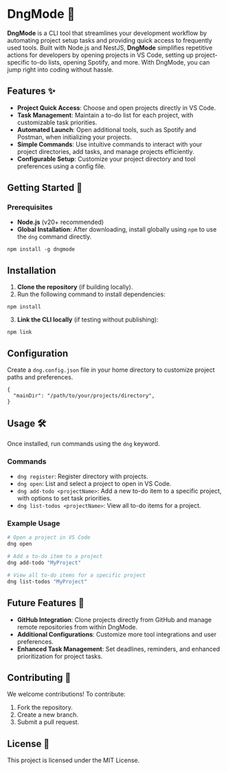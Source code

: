 # DngMode 🚀

**DngMode** is a CLI tool that streamlines your development workflow by automating project setup tasks and providing quick access to frequently used tools. Built with Node.js and NestJS, **DngMode** simplifies repetitive actions for developers by opening projects in VS Code, setting up project-specific to-do lists, opening Spotify, and more. With DngMode, you can jump right into coding without hassle.

## Features ✨

- **Project Quick Access**: Choose and open projects directly in VS Code.
- **Task Management**: Maintain a to-do list for each project, with customizable task priorities.
- **Automated Launch**: Open additional tools, such as Spotify and Postman, when initializing your projects.
- **Simple Commands**: Use intuitive commands to interact with your project directories, add tasks, and manage projects efficiently.
- **Configurable Setup**: Customize your project directory and tool preferences using a config file.

## Getting Started 🚀

### Prerequisites

- **Node.js** (v20+ recommended)
- **Global Installation**: After downloading, install globally using `npm` to use the `dng` command directly.

```
npm install -g dngmode
```

## Installation

1. **Clone the repository** (if building locally).
2. Run the following command to install dependencies:

```
npm install
```

3. **Link the CLI locally** (if testing without publishing):

```
npm link
```

## Configuration

Create a `dng.config.json` file in your home directory to customize project paths and preferences.

```
{
  "mainDir": "/path/to/your/projects/directory",
}
```

## Usage 🛠️

Once installed, run commands using the `dng` keyword.

### Commands

- `dng register`: Register directory with projects.
- `dng open`: List and select a project to open in VS Code.
- `dng add-todo <projectName>`: Add a new to-do item to a specific project, with options to set task priorities.
- `dng list-todos <projectName>`: View all to-do items for a project.

### Example Usage

```bash
# Open a project in VS Code
dng open

# Add a to-do item to a project
dng add-todo "MyProject"

# View all to-do items for a specific project
dng list-todos "MyProject"
```

## Future Features 🌟

- **GitHub Integration**: Clone projects directly from GitHub and manage remote repositories from within DngMode.
- **Additional Configurations**: Customize more tool integrations and user preferences.
- **Enhanced Task Management**: Set deadlines, reminders, and enhanced prioritization for project tasks.

## Contributing 🤝

We welcome contributions! To contribute:

1. Fork the repository.
2. Create a new branch.
3. Submit a pull request.

## License 📜

This project is licensed under the MIT License.
